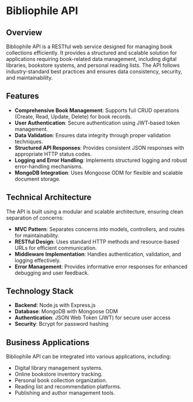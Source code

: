 # Bibliophile API

## Overview
Bibliophile API is a RESTful web service designed for managing book collections efficiently. It provides a structured and scalable solution for applications requiring book-related data management, including digital libraries, bookstore systems, and personal reading lists. The API follows industry-standard best practices and ensures data consistency, security, and maintainability.

## Features
- **Comprehensive Book Management**: Supports full CRUD operations (Create, Read, Update, Delete) for book records.
- **User Authentication**: Secure authentication using JWT-based token management.
- **Data Validation**: Ensures data integrity through proper validation techniques.
- **Structured API Responses**: Provides consistent JSON responses with appropriate HTTP status codes.
- **Logging and Error Handling**: Implements structured logging and robust error-handling mechanisms.
- **MongoDB Integration**: Uses Mongoose ODM for flexible and scalable document storage.

## Technical Architecture
The API is built using a modular and scalable architecture, ensuring clean separation of concerns:

- **MVC Pattern**: Separates concerns into models, controllers, and routes for maintainability.
- **RESTful Design**: Uses standard HTTP methods and resource-based URLs for efficient communication.
- **Middleware Implementation**: Handles authentication, validation, and logging effectively.
- **Error Management**: Provides informative error responses for enhanced debugging and user feedback.

## Technology Stack
- **Backend**: Node.js with Express.js
- **Database**: MongoDB with Mongoose ODM
- **Authentication**: JSON Web Token (JWT) for secure user access
- **Security**: Bcrypt for password hashing

## Business Applications
Bibliophile API can be integrated into various applications, including:
- Digital library management systems.
- Online bookstore inventory tracking.
- Personal book collection organization.
- Reading list and recommendation platforms.
- Publishing and author management tools.
